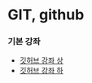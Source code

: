 # GIT, github

### 기본 강좌
* [깃허브 강좌 상](https://www.youtube.com/watch?v=FXDjmsiv8fI&t=38s)
* [깃허브 강좌 하](https://www.youtube.com/watch?v=GaKjTjwcKQo)
